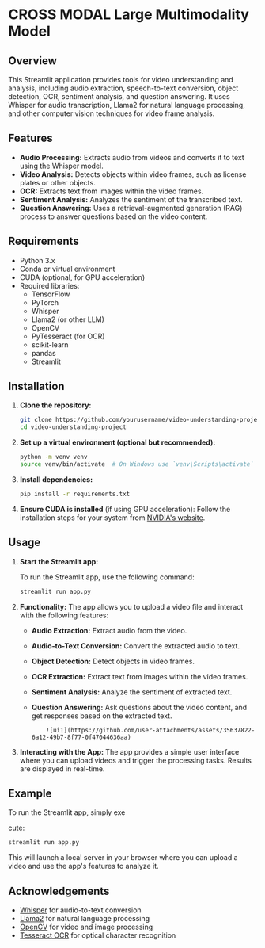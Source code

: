 
# CROSS MODAL Large Multimodality Model

## Overview

This Streamlit application provides tools for video understanding and analysis, including audio extraction, speech-to-text conversion, object detection, OCR, sentiment analysis, and question answering. It uses Whisper for audio transcription, Llama2 for natural language processing, and other computer vision techniques for video frame analysis.

## Features

- **Audio Processing:** Extracts audio from videos and converts it to text using the Whisper model.
- **Video Analysis:** Detects objects within video frames, such as license plates or other objects.
- **OCR:** Extracts text from images within the video frames.
- **Sentiment Analysis:** Analyzes the sentiment of the transcribed text.
- **Question Answering:** Uses a retrieval-augmented generation (RAG) process to answer questions based on the video content.

## Requirements

- Python 3.x
- Conda or virtual environment
- CUDA (optional, for GPU acceleration)
- Required libraries:
  - TensorFlow
  - PyTorch
  - Whisper
  - Llama2 (or other LLM)
  - OpenCV
  - PyTesseract (for OCR)
  - scikit-learn
  - pandas
  - Streamlit

## Installation

1. **Clone the repository:**

   ```bash
   git clone https://github.com/yourusername/video-understanding-project.git
   cd video-understanding-project
   ```

2. **Set up a virtual environment (optional but recommended):**

   ```bash
   python -m venv venv
   source venv/bin/activate  # On Windows use `venv\Scripts\activate`
   ```

3. **Install dependencies:**

   ```bash
   pip install -r requirements.txt
   ```

4. **Ensure CUDA is installed** (if using GPU acceleration):
   Follow the installation steps for your system from [NVIDIA's website](https://developer.nvidia.com/cuda-toolkit).

## Usage

1. **Start the Streamlit app:**

   To run the Streamlit app, use the following command:

   ```bash
   streamlit run app.py
   ```

2. **Functionality:**
   The app allows you to upload a video file and interact with the following features:

   - **Audio Extraction:** Extract audio from the video.
   - **Audio-to-Text Conversion:** Convert the extracted audio to text.
   - **Object Detection:** Detect objects in video frames.
   - **OCR Extraction:** Extract text from images within the video frames.
   - **Sentiment Analysis:** Analyze the sentiment of extracted text.
   - **Question Answering:** Ask questions about the video content, and get responses based on the extracted text.

             ![ui1](https://github.com/user-attachments/assets/35637822-6a12-49b7-8f77-0f47044636aa)

     
3. **Interacting with the App:**
   The app provides a simple user interface where you can upload videos and trigger the processing tasks. Results are displayed in real-time.

## Example

To run the Streamlit app, simply exe

cute:

```bash
streamlit run app.py
```

This will launch a local server in your browser where you can upload a video and use the app's features to analyze it.

## Acknowledgements

- [Whisper](https://github.com/openai/whisper) for audio-to-text conversion
- [Llama2](https://huggingface.co/meta-llama/Llama-2-7b-hf) for natural language processing
- [OpenCV](https://opencv.org/) for video and image processing
- [Tesseract OCR](https://github.com/tesseract-ocr/tesseract) for optical character recognition
